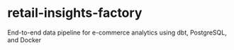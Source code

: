 # retail-insights-factory
End-to-end data pipeline for e-commerce analytics using dbt, PostgreSQL, and Docker
